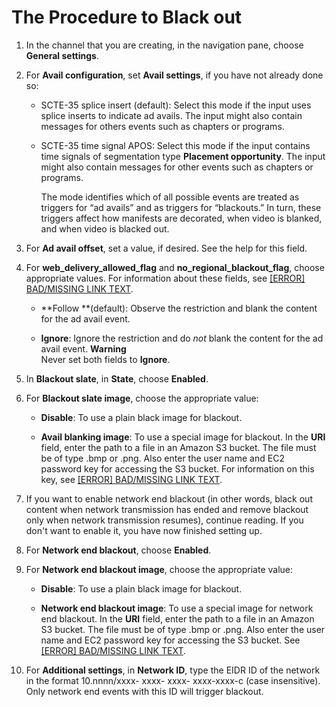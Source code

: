 # The Procedure to Black out<a name="procedure-enable-blackout"></a>

1. In the channel that you are creating, in the navigation pane, choose **General settings**\. 

1. For **Avail configuration**, set **Avail settings**, if you have not already done so: 

   + SCTE\-35 splice insert \(default\): Select this mode if the input uses splice inserts to indicate ad avails\. The input might also contain messages for others events such as chapters or programs\. 

   + SCTE\-35 time signal APOS: Select this mode if the input contains time signals of segmentation type **Placement opportunity**\. The input might also contain messages for other events such as chapters or programs\. 

     The mode identifies which of all possible events are treated as triggers for “ad avails” and as triggers for “blackouts\.” In turn, these triggers affect how manifests are decorated, when video is blanked, and when video is blacked out\. 

1. For **Ad avail offset**, set a value, if desired\. See the help for this field\.

1. For **web\_delivery\_allowed\_flag** and **no\_regional\_blackout\_flag**, choose appropriate values\. For information about these fields, see [[ERROR] BAD/MISSING LINK TEXT](triggers-for-blackout.md)\.

   + **Follow **\(default\): Observe the restriction and blank the content for the ad avail event\.

   + **Ignore**: Ignore the restriction and do *not* blank the content for the ad avail event\.
**Warning**  
Never set both fields to **Ignore**\.

1. In **Blackout slate**, in **State**, choose **Enabled**\.

1. For **Blackout slate image**, choose the appropriate value:

   + **Disable**: To use a plain black image for blackout\.

   + **Avail blanking image**: To use a special image for blackout\. In the **URI** field, enter the path to a file in an Amazon S3 bucket\. The file must be of type \.bmp or \.png\. Also enter the user name and EC2 password key for accessing the S3 bucket\. For information on this key, see [[ERROR] BAD/MISSING LINK TEXT](about-EC2Password.md)\.

1. If you want to enable network end blackout \(in other words, black out content when network transmission has ended and remove blackout only when network transmission resumes\), continue reading\. If you don't want to enable it, you have now finished setting up\. 

1. For **Network end blackout**, choose **Enabled**\.

1. For **Network end blackout image**, choose the appropriate value:

   + **Disable**: To use a plain black image for blackout\.

   + **Network end blackout image**: To use a special image for network end blackout\. In the **URI** field, enter the path to a file in an Amazon S3 bucket\. The file must be of type \.bmp or \.png\. Also enter the user name and EC2 password key for accessing the S3 bucket\. See [[ERROR] BAD/MISSING LINK TEXT](about-EC2Password.md)\.

1. For **Additional settings**, in **Network ID**, type the EIDR ID of the network in the format 10\.nnnn/xxxx\- xxxx\- xxxx\- xxxx\-xxxx\-c \(case insensitive\)\. Only network end events with this ID will trigger blackout\.